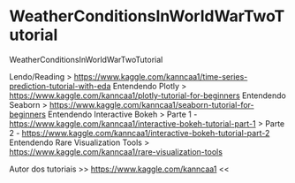 # WeatherConditionsInWorldWarTwoTutorial
WeatherConditionsInWorldWarTwoTutorial

Lendo/Reading > https://www.kaggle.com/kanncaa1/time-series-prediction-tutorial-with-eda
Entendendo Plotly > https://www.kaggle.com/kanncaa1/plotly-tutorial-for-beginners
Entendendo Seaborn > https://www.kaggle.com/kanncaa1/seaborn-tutorial-for-beginners
Entendendo Interactive Bokeh > Parte 1 - https://www.kaggle.com/kanncaa1/interactive-bokeh-tutorial-part-1
                             > Parte 2 - https://www.kaggle.com/kanncaa1/interactive-bokeh-tutorial-part-2
Entendendo Rare Visualization Tools > https://www.kaggle.com/kanncaa1/rare-visualization-tools

Autor dos tutoriais >> https://www.kaggle.com/kanncaa1 <<

